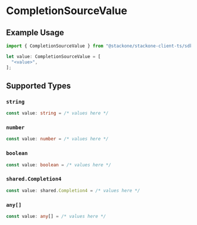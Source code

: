 # CompletionSourceValue

## Example Usage

```typescript
import { CompletionSourceValue } from "@stackone/stackone-client-ts/sdk/models/shared";

let value: CompletionSourceValue = [
  "<value>",
];
```

## Supported Types

### `string`

```typescript
const value: string = /* values here */
```

### `number`

```typescript
const value: number = /* values here */
```

### `boolean`

```typescript
const value: boolean = /* values here */
```

### `shared.Completion4`

```typescript
const value: shared.Completion4 = /* values here */
```

### `any[]`

```typescript
const value: any[] = /* values here */
```

